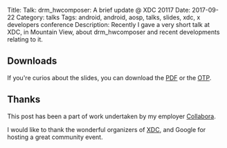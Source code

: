 Title: Talk: drm_hwcomposer: A brief update @ XDC 20117
Date: 2017-09-22
Category: talks
Tags: android, android, aosp, talks, slides, xdc, x developers conference
Description: Recently I gave a very short talk at XDC, in Mountain View, about drm_hwcomposer and recent developments relating to it.

## Downloads
If you're curios about the slides, you can download the [PDF](/files/2017-09-22/xdc_drm_hwcomposer.pdf) or
the [OTP](/files/2017-09-22/xdc_drm_hwcomposer.otp).


## Thanks

This post has been a part of work undertaken by my employer [Collabora](http://www.collabora.com).

I would like to thank the wonderful organizers of [XDC](https://www.x.org/wiki/Events/XDC2017/),
and Google for hosting a great community event.
